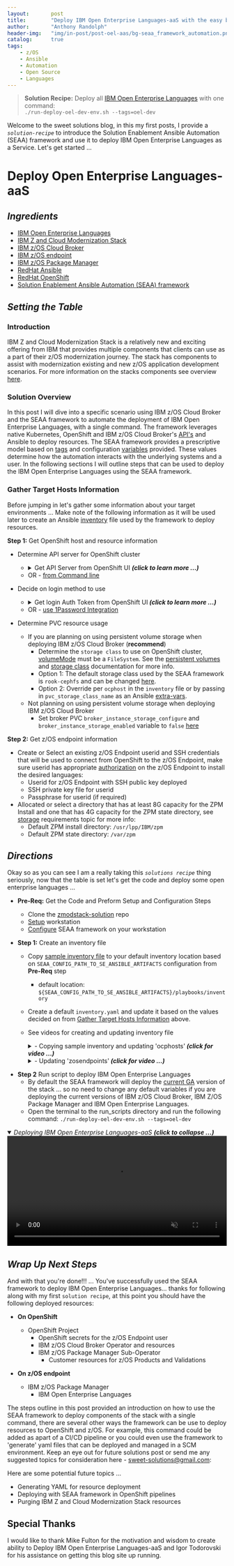 ```yaml
---
layout:       post
title:        "Deploy IBM Open Enterprise Languages-aaS with the easy button ..."
author:       "Anthony Randolph"
header-img:   "img/in-post/post-oel-aas/bg-seaa_framework_automation.png"
catalog:      true
tags:
    - z/OS
    - Ansible
    - Automation
    - Open Source
    - Languages
---
```

<!-- > Bash on z/OS
![image](https://upload.wikimedia.org/wikipedia/commons/8/82/Gnu-bash-logo.svg) -->

> **Solution Recipe:** Deploy all [IBM Open Enterprise Languages](https://www.ibm.com/docs/en/cloud-paks/z-modernization-stack/2023.2?topic=enhance-zos-applications-open-enterprise-languages) with one command: <br>  ```./run-deploy-oel-dev-env.sh --tags=oel-dev```


Welcome to the sweet solutions blog, in this my first posts, I provide a _`solution-recipe`_ to introduce the Solution Enablement Ansible Automation (SEAA) framework and use it to deploy IBM Open Enterprise Languages as a Service. Let's get started ...

<!-- 
Welcome to the sweet solutions blog page, this is my first posts, my goal is to create post and solutions that will help you in your modernization journey. In this post I will provide a solution-recipe to introduce the Solution Enablement Ansible Automation (SEAA) framework and use it to deploy IBM Open Enterprise Languages as a Service. Let’s get started  -->
# Deploy Open Enterprise Languages-aaS
## _Ingredients_
   - [IBM Open Enterprise Languages](https://www.ibm.com/docs/en/cloud-paks/z-modernization-stack/2023.2?topic=enhance-zos-applications-open-enterprise-languages)
   - [IBM Z and Cloud Modernization Stack](https://www.ibm.com/docs/en/cloud-paks/z-modernization-stack)
   - [IBM z/OS Cloud Broker](https://www.ibm.com/docs/en/cloud-paks/z-modernization-stack/2023.2?topic=broker-zos-cloud-release-notes)
   - [IBM z/OS endpoint](https://www.ibm.com/products/zos)
   - [IBM z/OS Package Manager](https://www.ibm.com/docs/en/cloud-paks/z-modernization-stack/2023.2?topic=manager-release-notes)
   - [RedHat Ansible](https://www.ansible.com/)
   - [RedHat OpenShift](https://www.redhat.com/en/technologies/cloud-computing/openshift)
   - [Solution Enablement Ansible Automation (SEAA) framework](https://github.com/IBM/zmodstack-solutions/blob/main/docs/guide/README.md)
   
   <!-- https://www.ibm.com/docs/en/cloud-paks/z-modernization-stack/2023.2?topic=develop-zos-applications-wazi -->
## _Setting the Table_
### Introduction
IBM Z and Cloud Modernization Stack is a relatively new and exciting offering from IBM that provides multiple components that clients can use as a part of their z/OS modernization journey. The stack has components to assist with modernization existing and new z/OS application development scenarios. For more information on the stacks components see overview [here](https://www.ibm.com/docs/en/cloud-paks/z-modernization-stack/2023.2?topic=overview).

 <!-- Here's a brief description of the stack's components: -->

  <!-- 
     **[IBM Wazi](https://www.ibm.com/docs/en/cloud-paks/z-modernization-stack/2023.2?topic=develop-zos-applications-wazi)** - a complete range of products that allow analysis, development, testing and DevOps on z/OS
     **Wazi Analyze** - native cloud application used to analyze z/OS resources and source code usage patterns
     **Wazi Code** - a set of modern development IDEs and technologies used to develop and test z/OS applications
     **Wazi Deploy** - use DevOps to streamline z/OS application development
     **Wazi Sandbox** - z/OS virtual machine for developing and testing z/OS application 
   **[IBM z/OS Connect EE v3](https://www.ibm.com/docs/en/cloud-paks/z-modernization-stack/2023.2?topic=access-z-assets-zos-connect)** - design open RESTFUL API's for z/OS assets and systems of record and deploy to containerized z/OS Connect EE operator
    **[IBM z/OS Cloud Broker](https://www.ibm.com/docs/en/cloud-paks/z-modernization-stack/2023.2?topic=automate-zos-resources-provisioning-zos-cloud-broker)** - allows developers to develop and deploy RedHat OpenShift operators and maintain state of resources and assets on z/OS endpoints 
  -->

 <!-- In this blog I will dive into a specific use-case of z/OS Cloud Broker and how to use the SEAA framework to automate the deployment of IBM Open Enterprise Languages.  -->
### Solution Overview  
 In this post I will dive into a specific scenario using IBM z/OS Cloud Broker and the SEAA framework to automate the deployment of IBM Open Enterprise Languages, with a single command. The framework leverages native Kubernetes, OpenShift and IBM z/OS Cloud Broker's [API's](https://www.ibm.com/docs/en/cloud-paks/z-modernization-stack/2023.2?topic=azrpzcb-performing-zos-cloud-broker-tasks-via-kubernetes-native-api-calls) and Ansible to deploy resources. The SEAA framework provides a prescriptive model based on [tags](https://github.com/IBM/zmodstack-solutions/blob/main/docs/guide/seaa-tags.md) and configuration [variables](https://github.com/IBM/zmodstack-solutions/blob/main/ibm/seaa/ansible/variables/README.md) provided. These values determine how the automation interacts with the underlying systems and a user. In the following sections I will outline steps that can be used to deploy the IBM Open Enterprise Languages using the SEAA framework.

 <!-- In this post I will dive into a specific use-case of z/OS Cloud Broker and how to use the SEAA framework to automate the deployment of IBM Open Enterprise Languages. To deploy languages as a service for z/OS endpoints the SEAA framework leverages native Kubernetes, OpenShift and IBM z/OS Cloud Broker’s API’s and Ansible to deploy resources. The SEAA framework provides a prescriptive model based on tags and configuration variables provided. These values determine how the automation interacts with the underlying systems and a user. In the following sections I will outline steps that can be used to deploy the IBM Open Enterprise Languages using the SEAA framework -->
### Gather Target Hosts Information
Before jumping in let's gather some information about your target environments ... Make note of the following information as it will be used later to create an Ansible [inventory](https://docs.ansible.com/ansible/latest/inventory_guide/intro_inventory.html) file used by the framework to deploy resources.<br/>

**Step 1:** Get OpenShift host and resource information
- Determine API server for OpenShift cluster
  - <details>
    <summary>Get API Server from OpenShift UI <i><strong> (click to learn more ...) </strong></i> </summary>
    <div class="video-container">
      <video controls autoplay loop muted style="width: 100%;">
      <source src="http://localhost:4000/sweet-solutions/img/in-post/post-oel-aas/ocpabout.mp4" type="video/mp4">
      </video>
    </div>
    </details> 
  - OR - [from Command line](https://github.com/IBM/zmodstack-solutions/blob/main/docs/howto/get-ocp-api-server.md)
    
- Decide on login method to use
  - <details>
    <summary>Get login Auth Token from OpenShift UI<i><strong> (click to learn more ...) </strong></i> </summary>
    <p>If you use this method copy the token provided, it will be used as the `cluster_auth-token` in the inventory file</p>
    <div class="video-container">
      <video controls autoplay loop muted style="width: 100%;">
      <source src="http://localhost:4000/sweet-solutions/img/in-post/post-oel-aas/get_ocpauthtoken.mp4" type="video/mp4">
      </video>
    </div>
    </details> 
  - OR - [use 1Password Integration](https://github.com/IBM/zmodstack-solutions/blob/blog-seaa-post/docs/howto/integrate-with-1password-cli.md)

- Determine PVC resource usage
  - If you are planning on using persistent volume storage when deploying IBM z/OS Cloud Broker (**recommend**) 
    -  Determine the `storage class` to use on OpenShift cluster, [volumeMode](https://kubernetes.io/docs/concepts/storage/persistent-volumes/#binding-block-volumes) must be a `FileSystem`. See the [persistent volumes](https://kubernetes.io/docs/concepts/storage/persistent-volumes/) and [storage class](https://kubernetes.io/docs/concepts/storage/storage-classes/) documentation for more info. 
    -  Option 1: The default storage class used by the SEAA framework is `rook-cephfs` and can be changed [here](https://github.com/IBM/zmodstack-solutions/blob/main/ibm/seaa/ansible/variables/defaults/ocp.yaml). 
    -  Option 2: Override per `ocphost` in the `inventory` file or by passing in `pvc_storage_class_name` as an Ansible [extra-vars](https://github.com/IBM/zmodstack-solutions/blob/main/ibm/seaa/ansible/variables/README.md#ansible-extra-vars).
  - Not planning on using persistent volume storage when deploying IBM z/OS Cloud Broker
    - Set broker PVC `broker_instance_storage_configure` and `broker_instance_storage_enabled` variable to `false` [here](https://github.com/IBM/zmodstack-solutions/blob/blog-seaa-post/ibm/seaa/ansible/variables/defaults/zoscb.yaml)

**Step 2:** Get z/OS endpoint information
- Create or Select an existing z/OS Endpoint userid and SSH credentials that will be used to connect from OpenShift to the z/OS Endpoint, make sure userid has appropriate [authorization](https://www.ibm.com/docs/en/cloud-paks/z-modernization-stack/2023.2?topic=planning-access-control-requirements-zos) on the z/OS Endpoint to install the desired languages: 
  - Userid for z/OS Endpoint with SSH public key deployed
  - SSH private key file for userid
  - Passphrase for userid (if required)  
- Allocated or select a directory that has at least 8G capacity for the ZPM Install and one that has 4G capacity for the ZPM state directory, see [storage](https://www.ibm.com/docs/en/cloud-paks/z-modernization-stack/2023.2?topic=planning-system-requirements#z-os-storage) requirements topic for more info: 
  - Default ZPM install directory: `/usr/lpp/IBM/zpm`
  - Default ZPM state directory: `/var/zpm`

## _Directions_
 Okay so as you can see I am a really taking this _`solutions recipe`_ thing seriously, now that the table is set let's get the code and deploy some open enterprise languages ...
 
- **Pre-Req:** Get the Code and Preform Setup and Configuration Steps
  - Clone the [zmodstack-solution](https://github.com/IBM/zmodstack-solutions) repo
  - [Setup](https://github.com/IBM/zmodstack-solutions/blob/main/docs/setup/get-started-workstation.md) workstation
  - [Configure](https://github.com/IBM/zmodstack-solutions/blob/main/docs/guide/configure-seaa.md) SEAA framework on your workstation

- **Step 1:** Create an inventory file
  - Copy [sample inventory file](https://github.com/IBM/zmodstack-solutions/blob/main/ibm/seaa/ansible/playbooks/inventory/sample-inventory.yaml) to your default inventory location based on `SEAA_CONFIG_PATH_TO_SE_ANSIBLE_ARTIFACTS` configuration from **Pre-Req** step
    - default location: `${SEAA_CONFIG_PATH_TO_SE_ANSIBLE_ARTIFACTS}/playbooks/inventory`
  - Create a default `inventory.yaml` and update it based on the values decided on from [Gather Target Hosts Information](http://localhost:4000/sweet-solutions/2023/06/29/oel-aas/#planning-target-openshift-and-zos-endpoint-hosts) above.
  
  - See videos for creating and updating inventory file
    <details>
      <summary>- Copying sample inventory and updating 'ocphosts'<i><strong> (click for video ...) </strong></i> </summary>
      <div class="video-container">
        <video controls autoplay loop muted style="width: 100%;">
        <source src="http://localhost:4000/sweet-solutions/img/in-post/post-oel-aas/config_inventory1.mp4" type="video/mp4">
        </video>
      </div>
      </details> 

    <details>
      <summary>- Updating 'zosendpoints'<i><strong> (click for video ...) </strong></i> </summary>
      <div class="video-container">
        <video controls autoplay loop muted style="width: 100%;">
        <source src="http://localhost:4000/sweet-solutions/img/in-post/post-oel-aas/config_inventory2.mp4" type="video/mp4">
        </video>     
      </div>
      </details> 

<!-- ### Deploy OEL -->
- **Step 2** Run script to deploy IBM Open Enterprise Languages
  - By default the SEAA framework will deploy the [current GA](https://github.com/IBM/z-and-cloud-modernization-stack-community) version of the stack ... so no need to change any default variables if you are deploying the current versions of IBM z/OS Cloud Broker, IBM Z/OS Package Manager and IBM Open Enterprise Languages.
  - Open the terminal to the run_scripts directory and run the following command: 
    `./run-deploy-oel-dev-env.sh --tags=oel-dev`
  
<details open>
    <summary> <i>Deploying IBM Open Enterprise Languages-aaS</i> <i><strong> (click to collapse ...) </strong></i> </summary>
    <!-- <summary> <i>./run-deploy-oel-dev-env.sh --tags=oel-dev</i></summary> -->
  
  
  <div class="video-container">
    <video controls autoplay loop muted style="width: 100%;">
    <!-- <source src="http://localhost:4000/sweet-solutions/img/in-post/post-oel-aas/seaa_oel_deploy_final_web.mp4" type="video/webm"> -->
        <source src="http://localhost:4000/sweet-solutions/img/in-post/post-oel-aas/seaa_oel_deploy_final.mp4" type="video/mp4">
    </video>
  </div>
</details>

## _Wrap Up Next Steps_
And with that you're done!!! ... You've successfully used the SEAA framework to deploy IBM Open Enterprise Languages... thanks for following along with my first `solution recipe`, at this point you should have the following deployed resources:

- **On OpenShift**
  - OpenShift Project
    - OpenShift secrets for the z/OS Endpoint user
    - IBM z/OS Cloud Broker Operator and resources
    - IBM z/OS Package Manager Sub-Operator
      - Customer resources for z/OS Products and Validations 

- **On z/OS endpoint**
  - IBM z/OS Package Manager
    - IBM Open Enterprise Languages

The steps outline in this post provided an introduction on how to use the SEAA framework to deploy components of the stack with a single command, there are several other ways the framework can be use to deploy resources to OpenShift and z/OS. For example, this command could be added as apart of a CI/CD pipeline or you could even use the framework to 'generate' yaml files that can be deployed and managed in a SCM environment. Keep an eye out for future solutions post or send me any suggested topics for consideration here - sweet-solutions@gmail.com:

Here are some potential future topics ...
 - Generating YAML for resource deployment
 - Deploying with SEAA framework in OpenShift pipelines
 - Purging IBM Z and Cloud Modernization Stack resources 
 <!-- - Securing Development on WAZI Sandbox  -->
 <!-- - Develop OpenAPI on OpenShift with z/OS Cloud and Modernization Stack  -->

## Special Thanks
I would like to thank Mike Fulton for the motivation and wisdom to create ability to Deploy IBM Open Enterprise Languages-aaS and Igor Todorovski for his assistance on getting this blog site up running.
